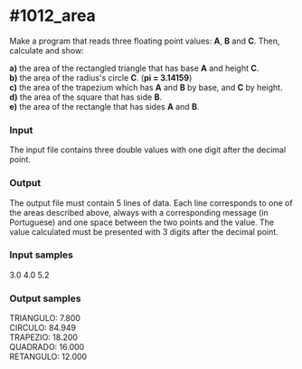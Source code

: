 # #1012_area

Make a program that reads three floating point values: **A**, **B** and **C**. Then, calculate and show:

**a)** the area of the rectangled triangle that has base **A** and height **C**.  
**b)** the area of the radius's circle **C**. (**pi = 3.14159**)  
**c)** the area of the trapezium which has **A** and **B** by base, and **C** by height.  
**d)** the area of ​​the square that has side **B**.  
**e)** the area of the rectangle that has sides **A** and **B**.

### Input
The input file contains three double values with one digit after the decimal point.

### Output
The output file must contain 5 lines of data. Each line corresponds to one of the areas described above, always with a corresponding message (in Portuguese) and one space between the two points and the value. The value calculated must be presented with 3 digits after the decimal point.

### Input samples

3.0 4.0 5.2

### Output samples

TRIANGULO: 7.800  
CIRCULO: 84.949  
TRAPEZIO: 18.200  
QUADRADO: 16.000  
RETANGULO: 12.000
